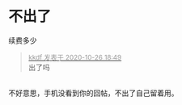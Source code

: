 # 不出了


续费多少<img id="aimg_yk6K2" onclick="zoom(this, this.src, 0, 0, 0)" class="zoom" src="https://cdn.jsdelivr.net/gh/hishis/forum-master/public/images/patch.gif" onmouseover="img_onmouseoverfunc(this)" onload="thumbImg(this)" border="0" alt="" />

<div class="quote"><blockquote><font size="2"><a href="https://www.hostloc.com/forum.php?mod=redirect&amp;goto=findpost&amp;pid=9355408&amp;ptid=758491" target="_blank"><font color="#999999">kkdf 发表于 2020-10-26 18:49</font></a></font><br />
出了吗</blockquote></div><br />
不好意思，手机没看到你的回帖，不出了自己留着用。

